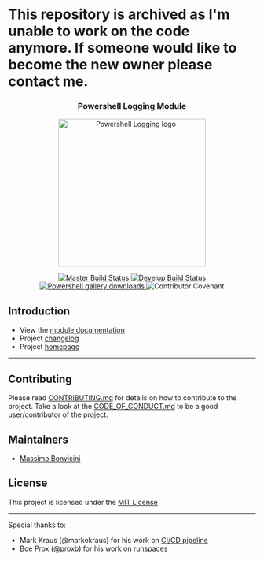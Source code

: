 <h1>This repository is archived as I'm unable to work on the code anymore. If someone would like to become the new owner please contact me.</h1>

<h3 align="center">Powershell Logging Module</h3>
<p align="center">
  <a href="https://www.powershellgallery.com/packages/logging" target="_blank" rel="noopener noreferrer">
    <img src="https://github.com/EsOsO/Logging/blob/static/img/logo.svg" width="300px" alt="Powershell Logging logo" />
  </a>
</p>

<p align="center">
  <a href="https://ci.appveyor.com/project/EsOsO/logging">
    <img src="https://ci.appveyor.com/api/projects/status/wij05u9qud1lin3b/branch/master?svg=true&passingText=master&pendignText=master&failingText=master" alt="Master Build Status" />
  </a>
  <a href="https://ci.appveyor.com/project/EsOsO/logging">
    <img src="https://ci.appveyor.com/api/projects/status/wij05u9qud1lin3b/branch/dev?svg=true&passingText=develop&pendignText=develop&failingText=develop" alt="Develop Build Status" />
  </a>
  <a href="https://www.powershellgallery.com/packages/logging">
    <img src="https://img.shields.io/powershellgallery/dt/logging.svg" alt="Powershell gallery downloads" />
  </a>
  <img src="https://img.shields.io/badge/Contributor%20Covenant-v1.4%20adopted-ff69b4.svg" alt="Contributor Covenant" />
</p>

## Introduction

- View the [module documentation][module-doc]
- Project [changelog][changelog]
- Project [homepage][github-logging]

---

## Contributing

Please read [CONTRIBUTING.md][contribute] for details on how to contribute to the project.
Take a look at the [CODE_OF_CONDUCT.md][coc] to be a good user/contributor of the project.

## Maintainers

- [Massimo Bonvicini][github]

## License

This project is licensed under the [MIT License][license]

---

Special thanks to:

- Mark Kraus (@markekraus) for his work on [CI/CD pipeline][get-powershell-blog]
- Boe Prox (@proxb) for his work on [runspaces][runspaces]

[module-doc]: https://github.com/EsOsO/Logging/wiki
[changelog]: https://github.com/EsOsO/Logging/blob/master/docs/CHANGELOG.md
[github-logging]: https://github.com/EsOsO/Logging
[contribute]: https://github.com/EsOsO/Logging/blob/master/docs/CONTRIBUTING.md
[get-powershell-blog]: http://get-powershellblog.blogspot.com/2017/03/write-faq-n-manual-part1.html
[runspaces]: https://learn-powershell.net/tag/runspace/
[github]: https://github.com/EsOsO
[license]: https://github.com/EsOsO/Logging/blob/master/docs/LICENSE.md
[coc]: https://github.com/EsOsO/Logging/blob/master/docs/CODE_OF_CONDUCT.md
